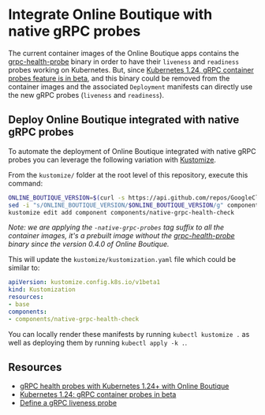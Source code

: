 # Integrate Online Boutique with native gRPC probes

The current container images of the Online Boutique apps contains the [grpc-health-probe](https://github.com/grpc-ecosystem/grpc-health-probe) binary in order to have their `liveness` and `readiness` probes working on Kubernetes. But, since [Kubernetes 1.24, gRPC container probes feature is in beta](https://kubernetes.io/blog/2022/05/13/grpc-probes-now-in-beta/), and this binary could be removed from the container images and the associated `Deployment` manifests can directly use the new gRPC probes (`liveness` and `readiness`).

## Deploy Online Boutique integrated with native gRPC probes

To automate the deployment of Online Boutique integrated with native gRPC probes you can leverage the following variation with [Kustomize](../..).

From the `kustomize/` folder at the root level of this repository, execute this command:
```bash
ONLINE_BOUTIQUE_VERSION=$(curl -s https://api.github.com/repos/GoogleCloudPlatform/microservices-demo/releases | jq -r '[.[]] | .[0].tag_name')
sed -i "s/ONLINE_BOUTIQUE_VERSION/$ONLINE_BOUTIQUE_VERSION/g" components/native-grpc-health-check/kustomization.yaml
kustomize edit add component components/native-grpc-health-check
```
_Note: we are applying the `-native-grpc-probes` tag suffix to all the container images, it's a prebuilt image without the [grpc-health-probe](https://github.com/grpc-ecosystem/grpc-health-probe) binary since the version 0.4.0 of Online Boutique._

This will update the `kustomize/kustomization.yaml` file which could be similar to:
```yaml
apiVersion: kustomize.config.k8s.io/v1beta1
kind: Kustomization
resources:
- base
components:
- components/native-grpc-health-check
```

You can locally render these manifests by running `kubectl kustomize .` as well as deploying them by running `kubectl apply -k .`.

## Resources

- [gRPC health probes with Kubernetes 1.24+ with Online Boutique](https://medium.com/google-cloud/b5bd26253a4c)
- [Kubernetes 1.24: gRPC container probes in beta](https://kubernetes.io/blog/2022/05/13/grpc-probes-now-in-beta/)
- [Define a gRPC liveness probe](https://kubernetes.io/docs/tasks/configure-pod-container/configure-liveness-readiness-startup-probes/#define-a-grpc-liveness-probe)

